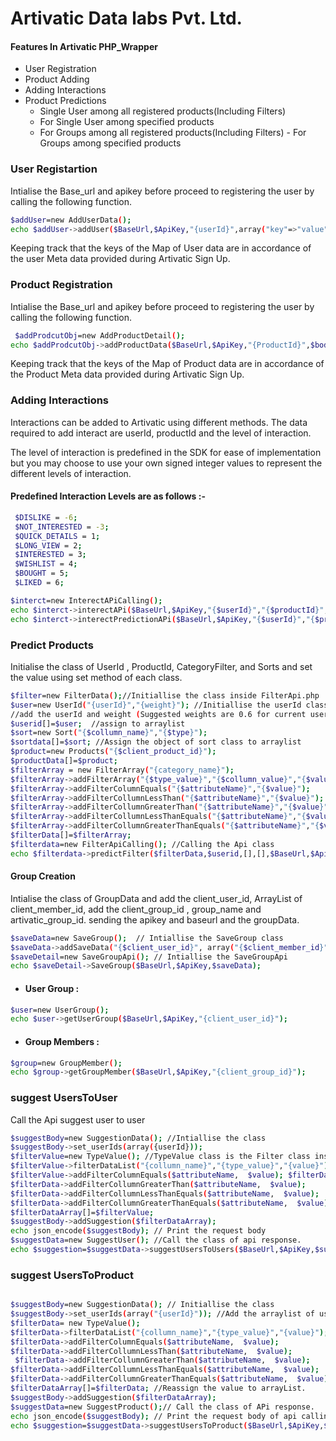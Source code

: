 #    Artivatic Data labs Pvt. Ltd.



#### Features In Artivatic PHP_Wrapper

- User Registration
- Product Adding
- Adding Interactions
- Product Predictions
   - Single User among all registered products(Including Filters)
    - For Single User among specified products
     - For Groups among all registered products(Including Filters)
      - For Groups among specified products

###  User Registartion
Intialise the Base_url and apikey before proceed to registering the user by calling the following function.



```sh
$addUser=new AddUserData();
echo $addUser->addUser($BaseUrl,$ApiKey,"{userId}",array("key"=>"value");

```
Keeping track that the keys of the Map of User data are in accordance of the user Meta data provided during Artivatic Sign Up.

### Product Registration
Intialise the Base_url and apikey before proceed to registering the user by calling the following function. 
```sh
 $addProdcutObj=new AddProductDetail();
echo $addProdcutObj->addProductData($BaseUrl,$ApiKey,"{ProductId}",$body);
```
Keeping track that the keys of the Map of Product data are in accordance of the Product Meta data provided during Artivatic Sign Up.
### Adding Interactions

Interactions can be added to Artivatic using different methods. The data required to add interact are userId, productId and the level of interaction.

The level of interaction is predefined in the SDK for ease of implementation but you may choose to use your own signed integer values to represent the different levels of interaction.
#### Predefined Interaction Levels are as follows :- 

```sh
 $DISLIKE = -6;
 $NOT_INTERESTED = -3;
 $QUICK_DETAILS = 1;
 $LONG_VIEW = 2;
 $INTERESTED = 3;
 $WISHLIST = 4;
 $BOUGHT = 5;
 $LIKED = 6;
```
```sh
$interct=new InterectAPiCalling();
echo $interct->interectAPi($BaseUrl,$ApiKey,"{$userId}","{$productId}",$interactLevel);OR
echo $interct->interectPredictionAPi($BaseUrl,$ApiKey,"{$userId}","{$productId}",$interactLevel,"{$predictId}");
```
### Predict Products

Initialise the class of UserId , ProductId, CategoryFilter, and Sorts and set the value using set method of each class.
 
```sh
$filter=new FilterData();//Initiallise the class inside FilterApi.php
$user=new UserId("{userId}","{weight}"); //Initiallise the userId class
//add the userId and weight (Suggested weights are 0.6 for current user   and 0.4/n for n other friends for a group)
$userid[]=$user;  //assign to arraylist
$sort=new Sort("{$collumn_name}","{$type}"); 
$sortdata[]=$sort; //Assign the object of sort class to arraylist
$product=new Products("{$client_product_id}");
$productData[]=$product;
$filterArray = new FilterArray("{category_name}");
$filterArray->addFilterArray("{$type_value}","{$collumn_value}","{$valuee}"); 
$filterArray->addFilterColumnEquals("{$attributeName}","{$value}");
$filterArray->addFilterCollumnLessThan("{$attributeName}","{$value}"); 
$filterArray->addFilterCollumnGreaterThan("{$attributeName}","{$value}");
$filterArray->addFilterCollumnLessThanEquals("{$attributeName}","{$value}");
$filterArray->addFilterCollumnGreaterThanEquals("{$attributeName}","{$value}");
$filterData[]=$filterArray;
$filterdata=new FilterApiCalling(); //Calling the Api class
echo $filterdata->predictFilter($filterData,$userid,[],[],$BaseUrl,$ApiKey);
```

#### Group Creation
Intialise the class of GroupData and add the client_user_id, ArrayList of client_member_id, add the client_group_id , group_name and artivatic_group_id. sending the apikey and baseurl and the groupData.

```sh
$saveData=new SaveGroup();  // Intiallise the SaveGroup class
$saveData->addSaveData("{$client_user_id}", array("{$client_member_id}"), "{$client_group_id}","{$group_name}","{$av_group_id}");
$saveDetail=new SaveGroupApi(); // Intiallise the SaveGroupApi 
echo $saveDetail->SaveGroup($BaseUrl,$ApiKey,$saveData);
```
- #### User Group :
```sh
$user=new UserGroup();
echo $user->getUserGroup($BaseUrl,$ApiKey,"{client_user_id}");
```
- #### Group Members :
```sh
$group=new GroupMember(); 
echo $group->getGroupMember($BaseUrl,$ApiKey,"{client_group_id}");
```
### suggest UsersToUser
Call the Api suggest user to user
```sh
$suggestBody=new SuggestionData(); //Intiallise the class
$suggestBody->set_userIds(array({userId}));
$filterValue=new TypeValue(); //TypeValue class is the Filter class inside the SuggestionaData class
$filterValue->filterDataList("{collumn_name}","{type_value}","{value}");
$filterValue->addFilterColumnEquals($attributeName,  $value); $filterData->addFilterCollumnLessThan($attributeName,  $value); 
$filterData->addFilterCollumnGreaterThan($attributeName,  $value);
$filterData->addFilterCollumnLessThanEquals($attributeName,  $value);
$filterData->addFilterCollumnGreaterThanEquals($attributeName,  $value);
$filterDataArray[]=$filterValue; 
$suggestBody->addSuggestion($filterDataArray); 
echo json_encode($suggestBody); // Print the request body
$suggestData=new SuggestUser(); //Call the class of api response.
echo $suggestion=$suggestData->suggestUsersToUsers($BaseUrl,$ApiKey,$suggestBody,"{userId}");
```
### suggest UsersToProduct

```sh

$suggestBody=new SuggestionData(); // Initiallise the class
$suggestBody->set_userIds(array("{userId}")); //Add the arraylist of userid.
$filterData= new TypeValue(); 
$filterData->filterDataList("{collumn_name}","{type_value}","{value}");
$filterData->addFilterColumnEquals($attributeName,  $value); 
$filterData->addFilterCollumnLessThan($attributeName,  $value); 
 $filterData->addFilterCollumnGreaterThan($attributeName,  $value);
$filterData->addFilterCollumnLessThanEquals($attributeName,  $value);
$filterData->addFilterCollumnGreaterThanEquals($attributeName,  $value);
$filterDataArray[]=$filterData; //Reassign the value to arrayList.
$suggestBody->addSuggestion($filterDataArray);
$suggestData=new SuggestProduct();// Call the class of APi response.
echo json_encode($suggestBody); // Print the request body of api calling
echo $suggestion=$suggestData->suggestUsersToProduct($BaseUrl,$ApiKey,$suggestBody,"{productId}");
```
